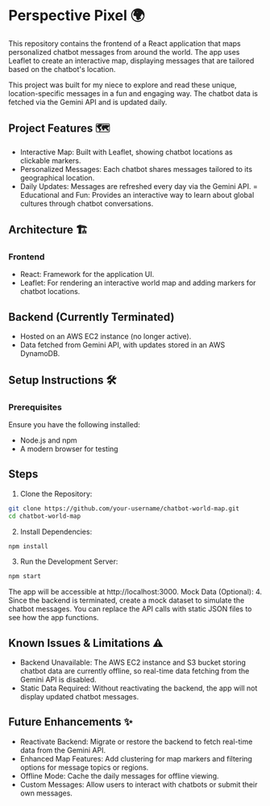# Perspective Pixel 🌍

This repository contains the frontend of a React application that maps personalized chatbot messages from around the world. The app uses Leaflet to create an interactive map, displaying messages that are tailored based on the chatbot's location.

This project was built for my niece to explore and read these unique, location-specific messages in a fun and engaging way. The chatbot data is fetched via the Gemini API and is updated daily.

## Project Features 🗺️
- Interactive Map: Built with Leaflet, showing chatbot locations as clickable markers.
- Personalized Messages: Each chatbot shares messages tailored to its geographical location.
- Daily Updates: Messages are refreshed every day via the Gemini API.
= Educational and Fun: Provides an interactive way to learn about global cultures through chatbot conversations.

## Architecture 🏗️
### Frontend
- React: Framework for the application UI.
- Leaflet: For rendering an interactive world map and adding markers for chatbot locations.
## Backend (Currently Terminated)
- Hosted on an AWS EC2 instance (no longer active).
- Data fetched from Gemini API, with updates stored in an AWS DynamoDB.

## Setup Instructions 🛠️
### Prerequisites
Ensure you have the following installed:
- Node.js and npm
- A modern browser for testing

## Steps
1. Clone the Repository:
```bash
git clone https://github.com/your-username/chatbot-world-map.git  
cd chatbot-world-map
```
2. Install Dependencies:
```bash
npm install
``` 
3. Run the Development Server:
```bash
npm start
```
The app will be accessible at http://localhost:3000.
Mock Data (Optional):
4. Since the backend is terminated, create a mock dataset to simulate the chatbot messages. You can replace the API calls with static JSON files to see how the app functions.

## Known Issues & Limitations ⚠️
- Backend Unavailable: The AWS EC2 instance and S3 bucket storing chatbot data are currently offline, so real-time data fetching from the Gemini API is disabled.
- Static Data Required: Without reactivating the backend, the app will not display updated chatbot messages.

## Future Enhancements ✨
- Reactivate Backend: Migrate or restore the backend to fetch real-time data from the Gemini API.
- Enhanced Map Features: Add clustering for map markers and filtering options for message topics or regions.
- Offline Mode: Cache the daily messages for offline viewing.
- Custom Messages: Allow users to interact with chatbots or submit their own messages.
